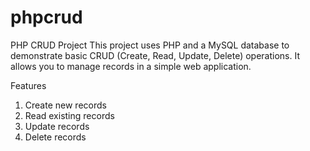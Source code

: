 # phpcrud
PHP CRUD Project
This project uses PHP and a MySQL database to demonstrate basic CRUD (Create, Read, Update, Delete) operations. It allows you to manage records in a simple web application.

Features
1. Create new records
2. Read existing records
3. Update records
4. Delete records
